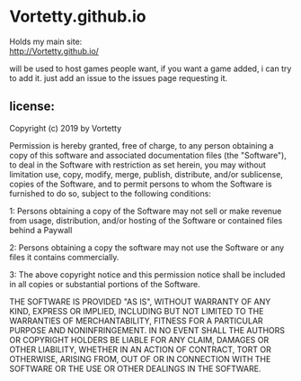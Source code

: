 # Vortetty.github.io
Holds my main site:    
http://Vortetty.github.io/

will be used to host games people want, if you want a game added, i can try to add it. just add an issue to the issues page requesting it.
 
 
 
 
## license:

Copyright (c) 2019 by Vortetty

Permission is hereby granted, free of charge, to any person obtaining a copy of this software and associated documentation files (the "Software"), to deal in the Software with restriction as set herein, you may without limitation use, copy, modify, merge, publish, distribute,  and/or sublicense, copies of the Software, and to permit persons to whom the Software is furnished to do so, subject to the following conditions:

1: Persons obtaining a copy of the Software may not sell or make revenue from usage, distribution, and/or hosting of the Software or contained files behind a Paywall

2: Persons obtaining a copy the software may not use the Software or any files it contains commercially.

3: The above copyright notice and this permission notice shall be included in all copies or substantial portions of the Software.

THE SOFTWARE IS PROVIDED "AS IS", WITHOUT WARRANTY OF ANY KIND, EXPRESS OR IMPLIED, INCLUDING BUT NOT LIMITED TO THE WARRANTIES OF MERCHANTABILITY, FITNESS FOR A PARTICULAR PURPOSE AND NONINFRINGEMENT. IN NO EVENT SHALL THE AUTHORS OR COPYRIGHT HOLDERS BE LIABLE FOR ANY CLAIM, DAMAGES OR OTHER LIABILITY, WHETHER IN AN ACTION OF CONTRACT, TORT OR OTHERWISE, ARISING FROM, OUT OF OR IN CONNECTION WITH THE SOFTWARE OR THE USE OR OTHER DEALINGS IN THE SOFTWARE.
